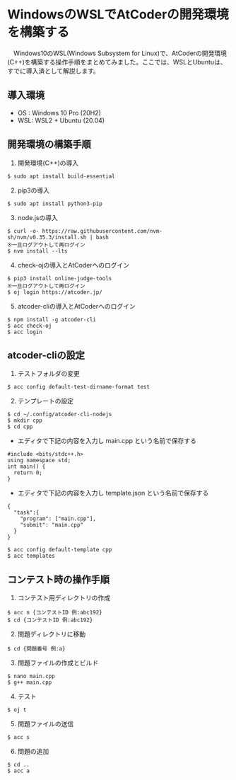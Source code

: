# WindowsのWSLでAtCoderの開発環境を構築する

　Windows10のWSL(Windows Subsystem for Linux)で、AtCoderの開発環境(C++)を構築する操作手順をまとめてみました。ここでは、WSLとUbuntuは、すでに導入済として解説します。

## 導入環境

- OS : Windows 10 Pro (20H2)
- WSL: WSL2 + Ubuntu (20.04)

## 開発環境の構築手順

1. 開発環境(C++)の導入
```
$ sudo apt install build-essential
```
2. pip3の導入
```
$ sudo apt install python3-pip
```
3. node.jsの導入
```
$ curl -o- https://raw.githubusercontent.com/nvm-sh/nvm/v0.35.3/install.sh | bash
※一旦ログアウトして再ログイン
$ nvm install --lts
```
4. check-ojの導入とAtCoderへのログイン
```
$ pip3 install online-judge-tools
※一旦ログアウトして再ログイン
$ oj login https://atcoder.jp/
```
5. atcoder-cliの導入とAtCoderへのログイン
```
$ npm install -g atcoder-cli
$ acc check-oj
$ acc login
```

## atcoder-cliの設定

1. テストフォルダの変更
```
$ acc config default-test-dirname-format test
```
2. テンプレートの設定
```
$ cd ~/.config/atcoder-cli-nodejs
$ mkdir cpp
$ cd cpp
```
  - エディタで下記の内容を入力し main.cpp という名前で保存する
```
#include <bits/stdc++.h>
using namespace std;
int main() {
  return 0;
}
```
  - エディタで下記の内容を入力し template.json という名前で保存する
```
{
  "task":{
    "program": ["main.cpp"],
    "submit": "main.cpp"
  }
}
```
```
$ acc config default-template cpp
$ acc templates
```

## コンテスト時の操作手順

1. コンテスト用ディレクトリの作成
```
$ acc n {コンテストID 例:abc192}
$ cd {コンテストID 例:abc192}
```

2. 問題ディレクトリに移動
```
$ cd {問題番号 例:a}
```

3. 問題ファイルの作成とビルド
```
$ nano main.cpp
$ g++ main.cpp
```

4. テスト
```
$ oj t
```

5. 問題ファイルの送信
```
$ acc s
```

6. 問題の追加
```
$ cd ..
$ acc a
```
